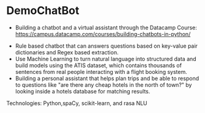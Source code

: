 # DemoChatBot
+ Building a chatbot and a virtual assistant through the Datacamp Course: https://campus.datacamp.com/courses/building-chatbots-in-python/

- Rule based chatbot that can answers questions based on key-value pair dictionaries and Regex based extraction.
- Use Machine Learning to turn natural language into structured data and build models using the ATIS dataset, which contains thousands of sentences from real people interacting with a flight booking system.
- Building a personal assistant that helps plan trips and be able to respond to questions like "are there any cheap hotels in the north of town?" by looking inside a hotels database for matching results.



Technologies: Python,spaCy, scikit-learn, and rasa NLU
